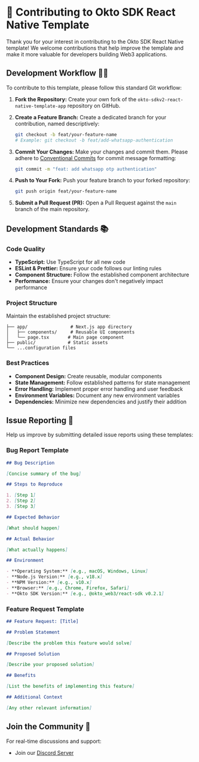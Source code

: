 # 🤝 Contributing to Okto SDK React Native Template

Thank you for your interest in contributing to the Okto SDK React Native template! We welcome contributions that help improve the template and make it more valuable for developers building Web3 applications.

## Development Workflow 🧑‍💻

To contribute to this template, please follow this standard Git workflow:

1. **Fork the Repository:** Create your own fork of the `okto-sdkv2-react-native-template-app` repository on GitHub.

2. **Create a Feature Branch:** Create a dedicated branch for your contribution, named descriptively:
   ```bash
   git checkout -b feat/your-feature-name 
   # Example: git checkout -b feat/add-whatsapp-authentication
   ```

3. **Commit Your Changes:** Make your changes and commit them. Please adhere to [Conventional Commits](https://www.conventionalcommits.org) for commit message formatting:
   ```bash
   git commit -m "feat: add whatsapp otp authentication"
   ```

4. **Push to Your Fork:** Push your feature branch to your forked repository:
   ```bash
   git push origin feat/your-feature-name
   ```

5. **Submit a Pull Request (PR):** Open a Pull Request against the `main` branch of the main repository.

## Development Standards 📚

### Code Quality

- **TypeScript:** Use TypeScript for all new code
- **ESLint & Prettier:** Ensure your code follows our linting rules
- **Component Structure:** Follow the established component architecture
- **Performance:** Ensure your changes don't negatively impact performance

### Project Structure

Maintain the established project structure:

```
├── app/                # Next.js app directory
│   ├── components/     # Reusable UI components
│   └── page.tsx       # Main page component
├── public/            # Static assets
└── ...configuration files
```

### Best Practices

- **Component Design:** Create reusable, modular components
- **State Management:** Follow established patterns for state management
- **Error Handling:** Implement proper error handling and user feedback
- **Environment Variables:** Document any new environment variables
- **Dependencies:** Minimize new dependencies and justify their addition

## Issue Reporting 🐛

Help us improve by submitting detailed issue reports using these templates:

### Bug Report Template

```markdown
## Bug Description

[Concise summary of the bug]

## Steps to Reproduce

1. [Step 1]
2. [Step 2]
3. [Step 3]

## Expected Behavior

[What should happen]

## Actual Behavior

[What actually happens]

## Environment

- **Operating System:** [e.g., macOS, Windows, Linux]
- **Node.js Version:** [e.g., v18.x]
- **NPM Version:** [e.g., v10.x]
- **Browser:** [e.g., Chrome, Firefox, Safari]
- **Okto SDK Version:** [e.g., @okto_web3/react-sdk v0.2.1]
```

### Feature Request Template

```markdown
## Feature Request: [Title]

## Problem Statement

[Describe the problem this feature would solve]

## Proposed Solution

[Describe your proposed solution]

## Benefits

[List the benefits of implementing this feature]

## Additional Context

[Any other relevant information]
```

## Join the Community 💬

For real-time discussions and support:
- Join our [Discord Server](https://discord.com/invite/okto-916349620383252511)